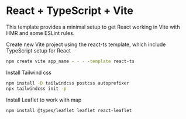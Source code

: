 # React + TypeScript + Vite

This template provides a minimal setup to get React working in Vite with HMR and some ESLint rules.

Create new Vite project using the react-ts template, which include TypeScript setup for React
```sh
npm create vite app_name - - - -template react-ts
```

Install Tailwind css
```sh
npm install -D tailwindcss postcss autoprefixer
npx tailwindcss init -p
```

Install Leaflet to work with map
```sh
npm install @types/leaflet leaflet react-leaflet
```

